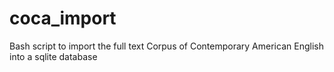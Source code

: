 # coca_import
Bash script to import the full text Corpus of Contemporary American English into a sqlite database
